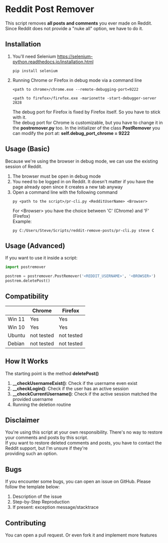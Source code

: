 # Reddit Post Remover

This script removes **all posts and comments** you ever made on Reddit.  
Since Reddit does not provide a "nuke all" option, we have to do it.

## Installation
1. You'll need Selenium https://selenium-python.readthedocs.io/installation.html
    ```text
    pip install selenium
    ```

2. Running Chrome or Firefox in debug mode via a command line
   ```text
   <path to chrome>/chrome.exe --remote-debugging-port=9222
   ```
   ```text
   <path to firefox>/firefox.exe -marionette -start-debugger-server 2828
   ```
   The debug port for Firefox is fixed by Firefox itself. So you have to stick with it.  
   The debug port for Chrome is customizable, but you have to change it in the **postremover.py** too.
   In the initializer of the class **PostRemover** you can modify the port at: **self.debug_port_chrome = 9222**

## Usage (Basic)
Because we're using the browser in debug mode, we can use the existing session of Reddit.  
1. The browser must be open in debug mode
2. You need to be logged in on Reddit. It doesn't matter if you have the page already open
   since it creates a new tab anyway
3. Open a command line with the following command
   ```text
   py <path to the script>/pr-cli.py <RedditUserName> <Browser>
   ```
   For &lt;Browser> you have the choice between 'C' (Chrome) and 'F' (Firefox)  
   Example:
   ```text
   py C:/Users/Steve/Scripts/reddit-remove-posts/pr-cli.py steve C
   ```
   
## Usage (Advanced)
If you want to use it inside a script:
```python
import postremover

postrem = postremover.PostRemover('<REDDIT_USERNAME>', '<BROWSER>')
postrem.deletePost()
```

## Compatibility
|        | Chrome     | Firefox    |
|--------|------------|------------|
| Win 11 | Yes        | Yes        |
| Win 10 | Yes        | Yes        |
| Ubuntu | not tested | not tested |
| Debian | not tested | not tested |


## How It Works
The starting point is the method **deletePost()**
1. **__checkUsernameExist()**: Check if the username even exist
2. **__checkLogin()**: Check if the user has an active session
3. **__checkCurrentUsername()**: Check if the active session matched the provided username
4. Running the deletion routine

## Disclaimer
You're using this script at your own responsibility. There's no way to restore your comments and posts by this script.  
If you want to restore deleted comments and posts, you have to contact the Reddit support, but I'm unsure if they're  
providing such an option.  

## Bugs
If you encounter some bugs, you can open an issue on GitHub. Please follow the template below:
1. Description of the issue
2. Step-by-Step Reproduction
3. If present: exception message/stacktrace

## Contributing
You can open a pull request. Or even fork it and implement more features

